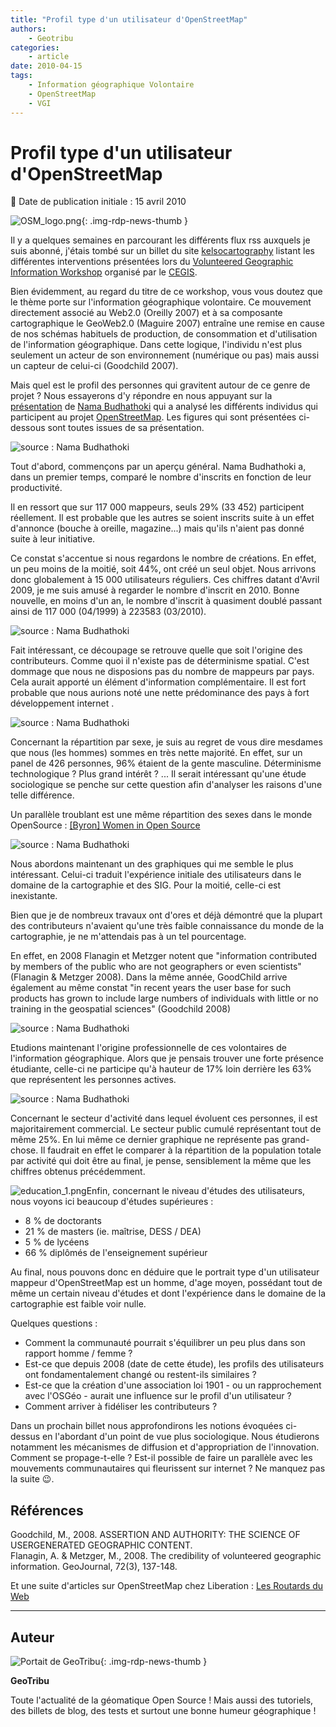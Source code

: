 ```yaml
---
title: "Profil type d'un utilisateur d'OpenStreetMap"
authors:
    - Geotribu
categories:
    - article
date: 2010-04-15
tags:
    - Information géographique Volontaire
    - OpenStreetMap
    - VGI
---
```


# Profil type d'un utilisateur d'OpenStreetMap

:calendar: Date de publication initiale : 15 avril 2010

![OSM_logo.png](https://cdn.geotribu.fr/img/logos-icones/OpenStreetMap/Openstreetmap.png){: .img-rdp-news-thumb }

Il y a quelques semaines en parcourant les différents flux rss auxquels je suis abonné, j'étais tombé sur un billet du site [kelsocartography](http://kelsocartography.com/blog/?p=3476) listant les différentes interventions présentées lors du [Volunteered Geographic Information Workshop](http://cegis.usgs.gov/vgi/results.html) organisé par le [CEGIS](http://cegis.usgs.gov/).

Bien évidemment, au regard du titre de ce workshop, vous vous doutez que le thème porte sur l'information géographique volontaire. Ce mouvement directement associé au Web2.0 (Oreilly 2007) et à sa composante cartographique le GeoWeb2.0 (Maguire 2007) entraîne une remise en cause de nos schémas habituels de production, de consommation et d'utilisation de l'information géographique. Dans cette logique, l'individu n'est plus seulement un acteur de son environnement (numérique ou pas) mais aussi un capteur de celui-ci (Goodchild 2007).

Mais quel est le profil des personnes qui gravitent autour de ce genre de projet ? Nous essayerons d'y répondre en nous appuyant sur la [présentation](http://cegis.usgs.gov/vgi/Nama_Budhathoki_UIL.ppt) de [Nama Budhathoki](http://budhathoki.wordpress.com/) qui a analysé les différents individus qui participent au projet [OpenStreetMap](https://www.openstreetmap.org/). Les figures qui sont présentées ci-dessous sont toutes issues de sa présentation.

![source : Nama Budhathoki](https://cdn.geotribu.fr/img/OSM/general.png "source : Nama Budhathoki")

Tout d'abord, commençons par un aperçu général. Nama Budhathoki a, dans un premier temps, comparé le nombre d'inscrits en fonction de leur productivité.

Il en ressort que sur 117 000 mappeurs, seuls 29% (33 452) participent réellement. Il est probable que les autres se soient inscrits suite à un effet d'annonce (bouche à oreille, magazine...) mais qu'ils n'aient pas donné suite à leur initiative.

Ce constat s'accentue si nous regardons le nombre de créations. En effet, un peu moins de la moitié, soit 44%, ont créé un seul objet. Nous arrivons donc globalement à 15 000 utilisateurs réguliers. Ces chiffres datant d'Avril 2009, je me suis amusé à regarder le nombre d'inscrit en 2010. Bonne nouvelle, en moins d'un an, le nombre d'inscrit à quasiment doublé passant ainsi de 117 000 (04/1999) à 223583 (03/2010).

![source : Nama Budhathoki](https://cdn.geotribu.fr/img/OSM/continent.png "source : Nama Budhathoki")

Fait intéressant, ce découpage se retrouve quelle que soit l'origine des contributeurs. Comme quoi il n'existe pas de déterminisme spatial. C'est dommage que nous ne disposions pas du nombre de mappeurs par pays. Cela aurait apporté un élément d'information complémentaire. Il est fort probable que nous aurions noté une nette prédominance des pays à fort développement internet .

![source : Nama Budhathoki](https://cdn.geotribu.fr/img/OSM/gender_0.png "source : Nama Budhathoki")

Concernant la répartition par sexe, je suis au regret de vous dire mesdames que nous (les hommes) sommes en très nette majorité. En effet, sur un panel de 426 personnes, 96% étaient de la gente masculine. Déterminisme technologique ? Plus grand intérêt ? ... Il serait intéressant qu'une étude sociologique se penche sur cette question afin d'analyser les raisons d'une telle différence.

Un parallèle troublant est une même répartition des sexes dans le monde OpenSource : [[Byron] Women in Open Source](http://openwebvancouver.ca/sites/default/files/byron-women_in_open_source.pdf)

![source : Nama Budhathoki](https://cdn.geotribu.fr/img/OSM/gis_experience_1.png "source : Nama Budhathoki")

Nous abordons maintenant un des graphiques qui me semble le plus intéressant. Celui-ci traduit l'expérience initiale des utilisateurs dans le domaine de la cartographie et des SIG. Pour la moitié, celle-ci est inexistante.

Bien que je de nombreux travaux ont d'ores et déjà démontré que la plupart des contributeurs n'avaient qu'une très faible connaissance du monde de la cartographie, je ne m'attendais pas à un tel pourcentage.

En effet, en 2008 Flanagin et Metzger notent que "information contributed by members of the public who are not geographers or even scientists" (Flanagin & Metzger 2008). Dans la même année, GoodChild arrive également au même constat "in recent years the user base for such products has grown to include large numbers of individuals with little or no training in the geospatial sciences" (Goodchild 2008)

![source : Nama Budhathoki](https://cdn.geotribu.fr/img/OSM/occupation.png "source : Nama Budhathoki")

Etudions maintenant l'origine professionnelle de ces volontaires de l'information géographique. Alors que je pensais trouver une forte présence étudiante, celle-ci ne participe qu'à hauteur de 17% loin derrière les 63% que représentent les personnes actives.

![source : Nama Budhathoki](https://cdn.geotribu.fr/img/OSM/employment.png "source : Nama Budhathoki")

Concernant le secteur d'activité dans lequel évoluent ces personnes, il est majoritairement commercial. Le secteur public cumulé représentant tout de même 25%. En lui même ce dernier graphique ne représente pas grand-chose. Il faudrait en effet le comparer à la répartition de la population totale par activité qui doit être au final, je pense, sensiblement la même que les chiffres obtenus précédemment.

![education_1.png](https://cdn.geotribu.fr/img/OSM/education_1.png)Enfin, concernant le niveau d'études des utilisateurs, nous voyons ici beaucoup d'études supérieures :

* 8 % de doctorants
* 21 % de masters (ie. maîtrise, DESS / DEA)
* 5 % de lycéens
* 66 % diplômés de l'enseignement supérieur

Au final, nous pouvons donc en déduire que le portrait type d'un utilisateur mappeur d'OpenStreetMap est un homme, d'age moyen, possédant tout de même un certain niveau d'études et dont l'expérience dans le domaine de la cartographie est faible voir nulle.

Quelques questions :

* Comment la communauté pourrait s'équilibrer un peu plus dans son rapport homme / femme ?
* Est-ce que depuis 2008 (date de cette étude), les profils des utilisateurs ont fondamentalement changé ou restent-ils similaires ?
* Est-ce que la création d'une association loi 1901 - ou un rapprochement avec l'OSGéo - aurait une influence sur le profil d'un utilisateur ?
* Comment arriver à fidéliser les contributeurs ?

Dans un prochain billet nous approfondirons les notions évoquées ci-dessus en l'abordant d'un point de vue plus sociologique. Nous étudierons notamment les mécanismes de diffusion et d'appropriation de l'innovation. Comment se propage-t-elle ? Est-il possible de faire un parallèle avec les mouvements communautaires qui fleurissent sur internet ? Ne manquez pas la suite :wink:.

## Références

Goodchild, M., 2008. ASSERTION AND AUTHORITY: THE SCIENCE OF USERGENERATED GEOGRAPHIC CONTENT.  
Flanagin, A. & Metzger, M., 2008. The credibility of volunteered geographic information. GeoJournal, 72(3), 137-148.

Et une suite d'articles sur OpenStreetMap chez Liberation : [Les Routards du Web](http://www.ecrans.fr/+-les-routards-du-web-+.html?page=journal)

----

## Auteur

![Portait de GeoTribu](https://cdn.geotribu.fr/img/internal/charte/geotribu_logo_64x64.png){: .img-rdp-news-thumb }

**GeoTribu**

Toute l'actualité de la géomatique Open Source ! Mais aussi des tutoriels, des billets de blog, des tests et surtout une bonne humeur géographique !
